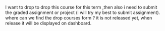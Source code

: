 I want to drop to drop this course for this term ,then also i need to submit the graded assignment or project (i will try my best to submit assignment).
where can we find the drop courses form ?
it is not released yet, when release it will be displayed on dashboard.
